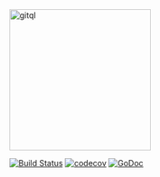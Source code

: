 <img src="https://rawgit.com/gitql/gitql/master/gitql-logo.svg" alt="gitql" width="250"/> 

[![Build Status](https://travis-ci.org/mvader/gitql.svg?branch=master)](https://travis-ci.org/mvader/gitql) [![codecov](https://codecov.io/gh/mvader/gitql/branch/master/graph/badge.svg)](https://codecov.io/gh/mvader/gitql) [![GoDoc](https://godoc.org/github.com/gitql/gitql?status.svg)](https://godoc.org/github.com/gitql/gitql)
